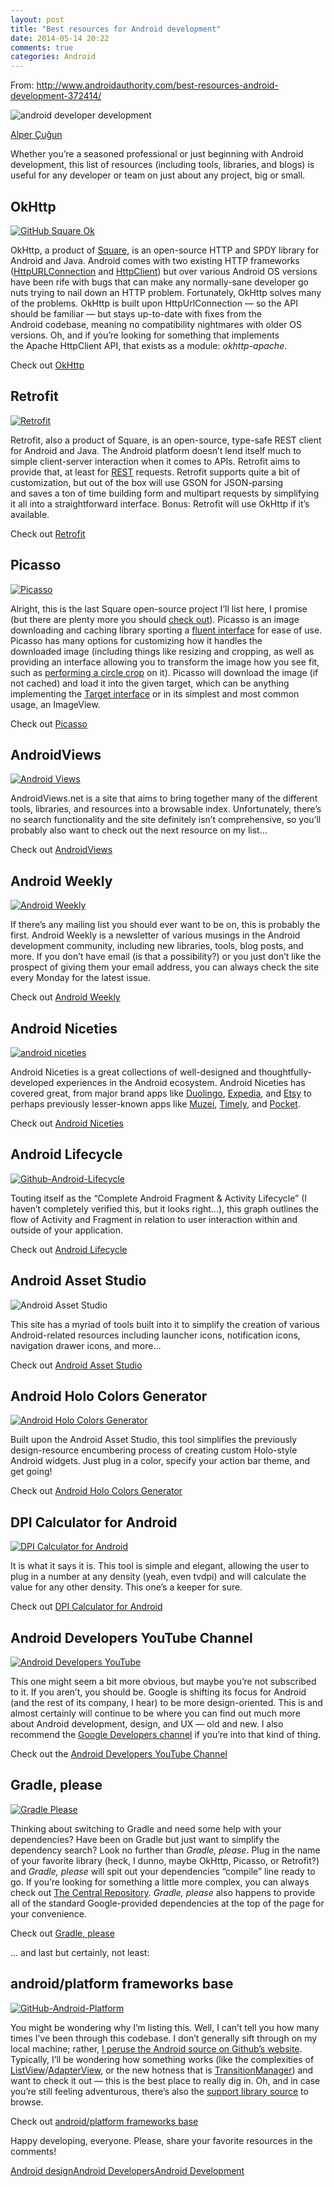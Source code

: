 ```yaml
---
layout: post
title: "Best resources for Android development"
date: 2014-05-14 20:22
comments: true
categories: Android
---
```


From: <http://www.androidauthority.com/best-resources-android-development-372414/>


![android developer development][1]

   [1]: http://cdn04.androidauthority.net/wp-content/uploads/2014/05/android-developer-development-710x470.jpg

[Alper Çuğun][2]

   [2]: https://www.flickr.com/photos/alper/9311087323/in/photolist-5L3aL7-7tMf8K-b4eRR-fbMKSk-67jXuH-8khnRM-8FDxBW-5U8MeL-5PkuHo-qkm17-cdyrGQ-dB7P9-azfVn9-qF4kP-9DDr6M-ifdAm5-59yWNu-4m84mh-91Zwx9-7eFrjw-8aAVst-8aEbsj-efQ9DN-4m41TD-dstqWC-7gg12S-8aAV1i-xcE8k-Q39Rk-ggBEsp-4m84rY-bqUfmk-iFvtS-CGWNK-axV3Y4-aXnWdi-CGWYa-CGX7U-CGX4t-41m2A-CGWUF-5LrzQZ-CGWHc-CGWCy-66Nbn4-sNcQb-8w6duo-87Kfxa-gYeprU-ghX2B7/

Whether you’re a seasoned professional or just beginning with Android development, this list of resources (including tools, libraries, and blogs) is useful for any developer or team on just about any project, big or small. 

## OkHttp 

[![GitHub Square Ok][3]][4]

   [3]: http://cdn04.androidauthority.net/wp-content/uploads/2014/05/GitHub-Square-Ok-710x274.jpg
   [4]: http://square.github.io/okhttp/

OkHttp, a product of [Square][5], is an open-source HTTP and SPDY library for Android and Java. Android comes with two existing HTTP frameworks ([HttpURLConnection][6] and [HttpClient][7]) but over various Android OS versions have been rife with bugs that can make any normally-sane developer go nuts trying to nail down an HTTP problem. Fortunately, OkHttp solves many of the problems. OkHttp is built upon HttpUrlConnection — so the API should be familiar — but stays up-to-date with fixes from the Android codebase, meaning no compatibility nightmares with older OS versions. Oh, and if you’re looking for something that implements the Apache HttpClient API, that exists as a module: _okhttp-apache_. 

   [5]: http://corner.squareup.com/
   [6]: http://developer.android.com/reference/java/net/HttpURLConnection.html
   [7]: http://developer.android.com/reference/org/apache/http/client/HttpClient.html

Check out [OkHttp][8]
<!-- more -->

   [8]: http://square.github.io/okhttp/

## Retrofit 

[![Retrofit][9]][10]

   [9]: http://cdn01.androidauthority.net/wp-content/uploads/2014/05/Retrofit.jpg
   [10]: http://square.github.io/retrofit/

Retrofit, also a product of Square, is an open-source, type-safe REST client for Android and Java. The Android platform doesn’t lend itself much to simple client-server interaction when it comes to APIs. Retrofit aims to provide that, at least for [REST][11] requests. Retrofit supports quite a bit of customization, but out of the box will use GSON for JSON-parsing and saves a ton of time building form and multipart requests by simplifying it all into a straightforward interface. Bonus: Retrofit will use OkHttp if it’s available. 

   [11]: http://en.wikipedia.org/wiki/Representational_state_transfer

Check out [Retrofit][12]

   [12]: http://square.github.io/retrofit/

## Picasso 

[![Picasso][13]][14]

   [13]: http://cdn02.androidauthority.net/wp-content/uploads/2014/05/Picasso.jpg
   [14]: http://square.github.io/picasso/

Alright, this is the last Square open-source project I’ll list here, I promise (but there are plenty more you should [check out][15]). Picasso is an image downloading and caching library sporting a [fluent interface][16] for ease of use. Picasso has many options for customizing how it handles the downloaded image (including things like resizing and cropping, as well as providing an interface allowing you to transform the image how you see fit, such as [performing a circle crop][17] on it). Picasso will download the image (if not cached) and load it into the given target, which can be anything implementing the [Target interface][18] or in its simplest and most common usage, an ImageView. 

   [15]: http://square.github.io/
   [16]: http://en.wikipedia.org/wiki/Fluent_interface
   [17]: https://gist.github.com/Aracem/8913410/13f7abea0c43bb8647aaf3cb0d0c090471b85a69
   [18]: https://github.com/square/picasso/blob/master/picasso/src/main/java/com/squareup/picasso/Target.java

Check out [Picasso][19]

   [19]: http://square.github.io/picasso/

## AndroidViews 

[![Android Views][20]][21]

   [20]: http://cdn01.androidauthority.net/wp-content/uploads/2014/05/Android-Views-710x236.jpg
   [21]: http://www.androidviews.net/

AndroidViews.net is a site that aims to bring together many of the different tools, libraries, and resources into a browsable index. Unfortunately, there’s no search functionality and the site definitely isn’t comprehensive, so you’ll probably also want to check out the next resource on my list… 

Check out [AndroidViews][22]

   [22]: http://www.androidviews.net/

## Android Weekly 

[![Android Weekly][23]][24]

   [23]: http://cdn01.androidauthority.net/wp-content/uploads/2014/05/Android-Weekly-710x341.jpg
   [24]: http://androidweekly.net/

If there’s any mailing list you should ever want to be on, this is probably the first. Android Weekly is a newsletter of various musings in the Android development community, including new libraries, tools, blog posts, and more. If you don’t have email (is that a possibility?) or you just don’t like the prospect of giving them your email address, you can always check the site every Monday for the latest issue. 

Check out [Android Weekly][25]

   [25]: http://androidweekly.net/

## Android Niceties 

[![android niceties][26]][27]

   [26]: http://cdn02.androidauthority.net/wp-content/uploads/2014/05/android-niceties-710x197.jpg
   [27]: http://androidniceties.tumblr.com/

Android Niceties is a great collections of well-designed and thoughtfully-developed experiences in the Android ecosystem. Android Niceties has covered great, from major brand apps like [Duolingo][28], [Expedia][29], and [Etsy][30] to perhaps previously lesser-known apps like [Muzei][31], [Timely][32], and [Pocket][33]. 

   [28]: https://play.google.com/store/apps/details?id=com.duolingo
   [29]: https://play.google.com/store/apps/details?id=com.expedia.bookings
   [30]: https://play.google.com/store/apps/details?id=com.etsy.android
   [31]: https://play.google.com/store/apps/details?id=net.nurik.roman.muzei
   [32]: https://play.google.com/store/apps/details?id=ch.bitspin.timely
   [33]: https://play.google.com/store/apps/details?id=com.ideashower.readitlater.pro

Check out [Android Niceties][34]

   [34]: http://androidniceties.tumblr.com/

## Android Lifecycle 

[![Github-Android-Lifecycle][35]][36]

   [35]: http://cdn04.androidauthority.net/wp-content/uploads/2014/05/Github-Android-Lifecycle-710x287.jpg
   [36]: https://github.com/xxv/android-lifecycle

Touting itself as the “Complete Android Fragment & Activity Lifecycle” (I haven’t completely verified this, but it looks right…), this graph outlines the flow of Activity and Fragment in relation to user interaction within and outside of your application. 

Check out [Android Lifecycle][37]

   [37]: https://github.com/xxv/android-lifecycle

## Android Asset Studio 

![Android Asset Studio][38]

   [38]: http://cdn04.androidauthority.net/wp-content/uploads/2014/05/Android-Asset-Studio-710x337.jpg

This site has a myriad of tools built into it to simplify the creation of various Android-related resources including launcher icons, notification icons, navigation drawer icons, and more… 

Check out [Android Asset Studio][39]

   [39]: http://android-ui-utils.googlecode.com/hg/asset-studio/dist/index.html

## Android Holo Colors Generator 

[![Android Holo Colors Generator][40]][41]

   [40]: http://cdn02.androidauthority.net/wp-content/uploads/2014/05/Android-Holo-Colors-Generator-710x401.jpg
   [41]: http://android-holo-colors.com/

Built upon the Android Asset Studio, this tool simplifies the previously design-resource encumbering process of creating custom Holo-style Android widgets. Just plug in a color, specify your action bar theme, and get going! 

Check out [Android Holo Colors Generator][42]

   [42]: http://android-holo-colors.com/

## DPI Calculator for Android 

[![DPI Calculator for Android][43]][44]

   [43]: http://cdn01.androidauthority.net/wp-content/uploads/2014/05/DPI-Calculator-for-Android--710x314.jpg
   [44]: http://jennift.com/dpical.html

It is what it says it is. This tool is simple and elegant, allowing the user to plug in a number at any density (yeah, even tvdpi) and will calculate the value for any other density. This one’s a keeper for sure. 

Check out [DPI Calculator for Android][45]

   [45]: http://jennift.com/dpical.html

## Android Developers YouTube Channel 

[![Android Developers YouTube][46]][47]

   [46]: http://cdn03.androidauthority.net/wp-content/uploads/2014/05/Android-Developers-YouTube-710x334.jpg
   [47]: https://www.youtube.com/user/androiddevelopers

This one might seem a bit more obvious, but maybe you’re not subscribed to it. If you aren’t, you should be. Google is shifting its focus for Android (and the rest of its company, I hear) to be more design-oriented. This is and almost certainly will continue to be where you can find out much more about Android development, design, and UX — old and new. I also recommend the [Google Developers channel][48] if you’re into that kind of thing. 

   [48]: https://www.youtube.com/user/GoogleDevelopers

Check out the [Android Developers YouTube Channel][49]

   [49]: https://www.youtube.com/user/androiddevelopers

## Gradle, please 

[![Gradle Please][50]][51]

   [50]: http://cdn03.androidauthority.net/wp-content/uploads/2014/05/Gradle-Please-710x442.jpg
   [51]: http://gradleplease.appspot.com/

Thinking about switching to Gradle and need some help with your dependencies? Have been on Gradle but just want to simplify the dependency search? Look no further than _Gradle, please_. Plug in the name of your favorite library (heck, I dunno, maybe OkHttp, Picasso, or Retrofit?) and _Gradle, please_ will spit out your dependencies “compile” line ready to go. If you’re looking for something a little more complex, you can always check out [The Central Repository][52]. _Gradle, please_ also happens to provide all of the standard Google-provided dependencies at the top of the page for your convenience. 

   [52]: http://search.maven.org/

Check out [Gradle, please][53]

   [53]: http://gradleplease.appspot.com/

… and last but certainly, not least: 

## android/platform frameworks base 

[![GitHub-Android-Platform][54]][55]

   [54]: http://cdn03.androidauthority.net/wp-content/uploads/2014/05/GitHub-Android-Platform-710x256.jpg
   [55]: https://github.com/android/platform_frameworks_base

You might be wondering why I’m listing this. Well, I can’t tell you how many times I’ve been through this codebase. I don’t generally sift through on my local machine; rather, [I peruse the Android source on Github’s website][56]. Typically, I’ll be wondering how something works (like the complexities of [ListView][57]/[AdapterView][58], or the new hotness that is [TransitionManager][59]) and want to check it out — this is the best place to really dig in. Oh, and in case you’re still feeling adventurous, there’s also the [support library source][60] to browse. 

   [56]: http://dallasgutauckis.com/2012/04/25/looking-at-android-source-quickly/
   [57]: https://github.com/android/platform_frameworks_base/blob/master/core/java/android/widget/ListView.java
   [58]: https://github.com/android/platform_frameworks_base/blob/master/core/java/android/widget/AdapterView.java
   [59]: https://github.com/android/platform_frameworks_base/blob/master/core/java/android/transition/TransitionManager.java
   [60]: https://github.com/android/platform_frameworks_support

Check out [android/platform frameworks base][61]

   [61]: https://github.com/android/platform_frameworks_base

Happy developing, everyone. Please, share your favorite resources in the comments! 


[Android design][62][Android Developers][63][Android Development][64]

   [62]: http://www.androidauthority.com/tag/android-design/
   [63]: http://www.androidauthority.com/tag/android-developers/
   [64]: http://www.androidauthority.com/tag/android-development/

